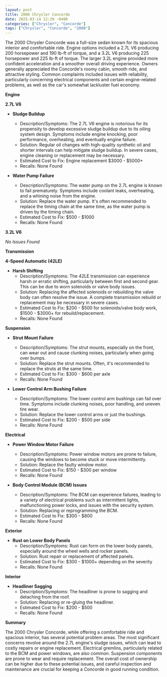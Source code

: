 ```yaml
---
layout: post
title: 2000 Chrysler Concorde
date: 2025-03-14 12:29 -0400
categories: ["Chrysler", "Concorde"]
tags: ["Chrysler", "Concorde", "2000"]
---
```

The 2000 Chrysler Concorde was a full-size sedan known for its spacious interior and comfortable ride. Engine options included a 2.7L V6 producing 200 horsepower and 190 lb-ft of torque, and a 3.2L V6 producing 225 horsepower and 225 lb-ft of torque. The larger 3.2L engine provided more confident acceleration and a smoother overall driving experience. Owners generally appreciated the Concorde's roomy cabin, smooth ride, and attractive styling. Common complaints included issues with reliability, particularly concerning electrical components and certain engine-related problems, as well as the car's somewhat lackluster fuel economy.

**Engine**

**2.7L V6**

*   **Sludge Buildup**
    *   Description/Symptoms: The 2.7L V6 engine is notorious for its propensity to develop excessive sludge buildup due to its oiling system design. Symptoms include engine knocking, poor performance, overheating, and eventually engine failure.
    *   Solution: Regular oil changes with high-quality synthetic oil and shorter intervals can help mitigate sludge buildup. In severe cases, engine cleaning or replacement may be necessary.
    *   Estimated Cost to Fix: Engine replacement $3000 - $5000+
    *   Recalls: None Found

*   **Water Pump Failure**
    *   Description/Symptoms: The water pump on the 2.7L engine is known to fail prematurely. Symptoms include coolant leaks, overheating, and a whining noise from the engine.
    *   Solution: Replace the water pump. It's often recommended to replace the timing chain at the same time, as the water pump is driven by the timing chain.
    *   Estimated Cost to Fix: $500 - $1000
    *   Recalls: None Found

**3.2L V6**

*No Issues Found*

**Transmission**

**4-Speed Automatic (42LE)**

*   **Harsh Shifting**
    *   Description/Symptoms: The 42LE transmission can experience harsh or erratic shifting, particularly between first and second gear. This can be due to worn solenoids or valve body issues.
    *   Solution: Replacing the affected solenoids or rebuilding the valve body can often resolve the issue. A complete transmission rebuild or replacement may be necessary in severe cases.
    *   Estimated Cost to Fix: $200 - $500 for solenoids/valve body work, $1500 - $3000+ for rebuild/replacement.
    *   Recalls: None Found

**Suspension**

*   **Strut Mount Failure**
    *   Description/Symptoms: The strut mounts, especially on the front, can wear out and cause clunking noises, particularly when going over bumps.
    *   Solution: Replace the strut mounts. Often, it's recommended to replace the struts at the same time.
    *   Estimated Cost to Fix: $300 - $600 per axle
    *   Recalls: None Found

*   **Lower Control Arm Bushing Failure**
    *   Description/Symptoms: The lower control arm bushings can fail over time. Symptoms include clunking noises, poor handling, and uneven tire wear.
    *   Solution: Replace the lower control arms or just the bushings.
    *   Estimated Cost to Fix: $200 - $500 per side
    *   Recalls: None Found

**Electrical**

*   **Power Window Motor Failure**
    *   Description/Symptoms: Power window motors are prone to failure, causing the windows to become stuck or move intermittently.
    *   Solution: Replace the faulty window motor.
    *   Estimated Cost to Fix: $150 - $300 per window
    *   Recalls: None Found

*   **Body Control Module (BCM) Issues**
    *   Description/Symptoms: The BCM can experience failures, leading to a variety of electrical problems such as intermittent lights, malfunctioning power locks, and issues with the security system.
    *   Solution: Replacing or reprogramming the BCM.
    *   Estimated Cost to Fix: $300 - $800
    *   Recalls: None Found

**Exterior**

*   **Rust on Lower Body Panels**
    *   Description/Symptoms: Rust can form on the lower body panels, especially around the wheel wells and rocker panels.
    *   Solution: Rust repair or replacement of affected panels.
    *   Estimated Cost to Fix: $300 - $1000+ depending on the severity
    *   Recalls: None Found

**Interior**

*   **Headliner Sagging**
    *   Description/Symptoms: The headliner is prone to sagging and detaching from the roof.
    *   Solution: Replacing or re-gluing the headliner.
    *   Estimated Cost to Fix: $200 - $500
    *   Recalls: None Found

**Summary**

The 2000 Chrysler Concorde, while offering a comfortable ride and spacious interior, has several potential problem areas. The most significant concerns revolve around the 2.7L engine's sludge issues, which can lead to costly repairs or engine replacement. Electrical gremlins, particularly related to the BCM and power windows, are also common. Suspension components are prone to wear and require replacement. The overall cost of ownership can be higher due to these potential issues, and careful inspection and maintenance are crucial for keeping a Concorde in good running condition.


